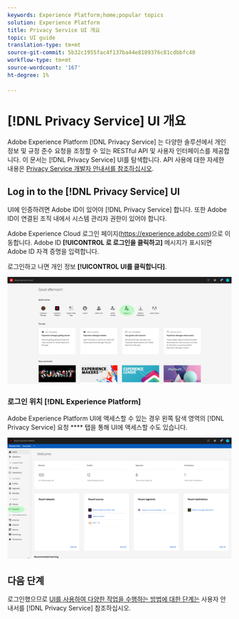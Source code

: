 ```yaml
---
keywords: Experience Platform;home;popular topics
solution: Experience Platform
title: Privacy Service UI 개요
topic: UI guide
translation-type: tm+mt
source-git-commit: 5b32c1955fac4f137ba44e8189376c81cdbbfc40
workflow-type: tm+mt
source-wordcount: '167'
ht-degree: 1%

---
```



# [!DNL Privacy Service] UI 개요

Adobe Experience Platform [!DNL Privacy Service] 는 다양한 솔루션에서 개인 정보 및 규정 준수 요청을 조정할 수 있는 RESTful API 및 사용자 인터페이스를 제공합니다. 이 문서는 [!DNL Privacy Service] UI를 탐색합니다. API 사용에 대한 자세한 내용은 [Privacy Service 개발자 안내서를 참조하십시오](../api/getting-started.md).

## Log in to the [!DNL Privacy Service] UI

UI에 인증하려면 Adobe ID이 있어야 [!DNL Privacy Service] 합니다. 또한 Adobe ID이 연결된 조직 내에서 시스템 관리자 권한이 있어야 합니다.

Adobe Experience Cloud 로그인 페이지(https://experience.adobe.com)으로 이동합니다. Adobe ID **[!UICONTROL 로 로그인을 클릭하고]** 메시지가 표시되면 Adobe ID 자격 증명을 입력합니다.

로그인하고 나면 개인 정보 **[!UICONTROL UI를 클릭합니다]**.

![](../images/ui-overview/quick-access.png)

### 로그인 위치 [!DNL Experience Platform]

Adobe Experience Platform UI에 액세스할 수 있는 경우 왼쪽 탐색 영역의 [!DNL Privacy Service] 요청 **** 탭을 통해 UI에 액세스할 수도 있습니다.

![](../images/ui-overview/platform.png)

## 다음 단계

로그인했으므로 [UI를 사용하여 다양한 작업을 수행하는 방법에 대한 단계는](user-guide.md) 사용자 안내서를 [!DNL Privacy Service] 참조하십시오.